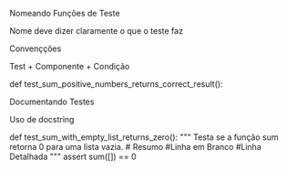 Nomeando Funções de Teste

Nome deve dizer claramente o que o teste faz

Convençções 

Test + Componente + Condição

def test_sum_positive_numbers_returns_correct_result():

Documentando Testes

Uso de docstring

def test_sum_with_empty_list_returns_zero():
    """
    Testa se a função sum retorna 0 para uma lista vazia. # Resumo
    #Linha em Branco
    #Linha Detalhada
    """
    assert sum([]) == 0